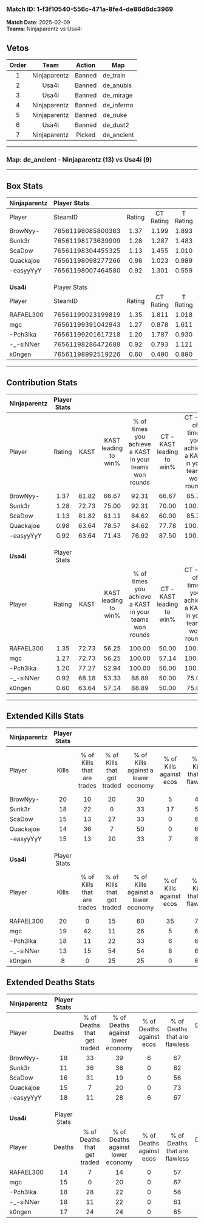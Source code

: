 ### Match ID: 1-f3f10540-556c-471a-8fe4-de86d6dc3969  
**Match Date**: 2025-02-09  
**Teams**: Ninjaparentz vs Usa4i  

## Vetos  

| Order | Team | Action | Map |
| :---: | :--: | :----: | --- |
| 1 | Ninjaparentz | Banned | de_train |
| 2 | Usa4i | Banned | de_anubis |
| 3 | Usa4i | Banned | de_mirage |
| 4 | Ninjaparentz | Banned | de_inferno |
| 5 | Ninjaparentz | Banned | de_nuke |
| 6 | Usa4i | Banned | de_dust2 |
| 7 | Ninjaparentz | Picked | de_ancient |

---  

### **Map**: de_ancient - Ninjaparentz (13) vs Usa4i (9)  
---  

## Box Stats  

| **Ninjaparentz** | Player Stats      |        |           |          |       |      |       |         |        |      |     |
| :- | :- | :-: | :-: | :-: | :-: | :-: | :-: | :-: | :-: | :-: | :-: |
| Player           | SteamID           | Rating | CT Rating | T Rating | KAST  | ADR  | Kills | Assists | Deaths | K/D  | HS% |
| BrowNyy-         | 76561198085800363 |  1.37  |   1.199   |  1.893   | 81.82 | 98.6 |  20   |   10    |   18   | 1.11 | 55  |
| Sunk3r           | 76561198173639909 |  1.28  |   1.287   |  1.483   | 72.73 | 74.2 |  18   |    2    |   11   | 1.64 | 55  |
| ScaDow           | 76561198304455325 |  1.13  |   1.455   |  1.010   | 81.82 | 72.9 |  15   |    8    |   16   | 0.94 | 40  |
| Quackajoe        | 76561198098277266 |  0.98  |   1.023   |  0.989   | 63.64 | 78.8 |  14   |    4    |   15   | 0.93 | 57  |
| -easyyYyY        | 76561198007464580 |  0.92  |   1.301   |  0.559   | 63.64 | 70.9 |  15   |    2    |   18   | 0.83 | 33  |
|                  |                   |        |           |          |       |      |       |         |        |      |     |
|                  |                   |        |           |          |       |      |       |         |        |      |     |
|                  |                   |        |           |          |       |      |       |         |        |      |     |
| **Usa4i**        | Player Stats      |        |           |          |       |      |       |         |        |      |     |
| Player           | SteamID           | Rating | CT Rating | T Rating | KAST  | ADR  | Kills | Assists | Deaths | K/D  | HS% |
| RAFAEL300        | 76561199023199819 |  1.35  |   1.811   |  1.018   | 72.73 | 89.6 |  20   |    6    |   14   | 1.43 | 65  |
| mgc              | 76561199391042943 |  1.27  |   0.878   |  1.611   | 72.73 | 87.7 |  19   |    4    |   15   | 1.27 | 47  |
| -Pch3lka         | 76561199201617218 |  1.20  |   1.787   |  0.930   | 77.27 | 88.6 |  18   |    4    |   18   | 1.00 | 33  |
| -_-siNNer        | 76561198286472688 |  0.92  |   0.793   |  1.121   | 68.18 | 77.8 |  13   |    9    |   18   | 0.72 | 23  |
| k0ngen           | 76561198992519226 |  0.60  |   0.490   |  0.890   | 63.64 | 41.3 |   8   |    9    |   17   | 0.47 | 50  |
---  

## Contribution Stats  

| **Ninjaparentz** | Player Stats |       |                      |                                                        |                           |                                                             |                          |                                                            |
| :- | :-: | :-: | :-: | :-: | :-: | :-: | :-: | :-: |
| Player           |    Rating    | KAST  | KAST leading to win% | % of times you achieve a KAST in your teams won rounds | CT - KAST leading to win% | CT - % of times you achieve a KAST in your teams won rounds | T - KAST leading to win% | T - % of times you achieve a KAST in your teams won rounds |
| BrowNyy-         |     1.37     | 81.82 |        66.67         |                         92.31                          |           66.67           |                            85.71                            |          66.67           |                           100.00                           |
| Sunk3r           |     1.28     | 72.73 |        75.00         |                         92.31                          |           70.00           |                           100.00                            |          83.33           |                           83.33                            |
| ScaDow           |     1.13     | 81.82 |        61.11         |                         84.62                          |           60.00           |                            85.71                            |          62.50           |                           83.33                            |
| Quackajoe        |     0.98     | 63.64 |        78.57         |                         84.62                          |           77.78           |                           100.00                            |          80.00           |                           66.67                            |
| -easyyYyY        |     0.92     | 63.64 |        71.43         |                         76.92                          |           87.50           |                           100.00                            |          50.00           |                           50.00                            |
|                  |              |       |                      |                                                        |                           |                                                             |                          |                                                            |
|                  |              |       |                      |                                                        |                           |                                                             |                          |                                                            |
|                  |              |       |                      |                                                        |                           |                                                             |                          |                                                            |
| **Usa4i**        | Player Stats |       |                      |                                                        |                           |                                                             |                          |                                                            |
| Player           |    Rating    | KAST  | KAST leading to win% | % of times you achieve a KAST in your teams won rounds | CT - KAST leading to win% | CT - % of times you achieve a KAST in your teams won rounds | T - KAST leading to win% | T - % of times you achieve a KAST in your teams won rounds |
| RAFAEL300        |     1.35     | 72.73 |        56.25         |                         100.00                         |           50.00           |                           100.00                            |          62.50           |                           100.00                           |
| mgc              |     1.27     | 72.73 |        56.25         |                         100.00                         |           57.14           |                           100.00                            |          55.56           |                           100.00                           |
| -Pch3lka         |     1.20     | 77.27 |        52.94         |                         100.00                         |           50.00           |                           100.00                            |          55.56           |                           100.00                           |
| -_-siNNer        |     0.92     | 68.18 |        53.33         |                         88.89                          |           50.00           |                            75.00                            |          55.56           |                           100.00                           |
| k0ngen           |     0.60     | 63.64 |        57.14         |                         88.89                          |           50.00           |                            75.00                            |          62.50           |                           100.00                           |
---  

## Extended Kills Stats  

| **Ninjaparentz** | Player Stats |                            |                            |                                    |                         |                              |                                 |                                       |                    |           |
| :- | :-: | :-: | :-: | :-: | :-: | :-: | :-: | :-: | :-: | :-: |
| Player           |    Kills     | % of Kills that are trades | % of Kills that got traded | % of Kills against a lower economy | % of Kills against ecos | % of Kills that are flawless | % of Kills that are close duels | % of Kills that are assisted by flash | Pistol Round Kills | AWP Kills |
| BrowNyy-         |      20      |             10             |             20             |                 30                 |            5            |              45              |               10                |                   0                   |         2          |     0     |
| Sunk3r           |      18      |             22             |             0              |                 33                 |           17            |              56              |               11                |                   6                   |         3          |     0     |
| ScaDow           |      15      |             13             |             27             |                 33                 |            0            |              67              |               13                |                   0                   |         2          |     0     |
| Quackajoe        |      14      |             36             |             7              |                 50                 |            0            |              64              |                7                |                  29                   |         2          |     0     |
| -easyyYyY        |      15      |             13             |             20             |                 33                 |            7            |              80              |                0                |                   0                   |         1          |     8     |
|                  |              |                            |                            |                                    |                         |                              |                                 |                                       |                    |           |
|                  |              |                            |                            |                                    |                         |                              |                                 |                                       |                    |           |
|                  |              |                            |                            |                                    |                         |                              |                                 |                                       |                    |           |
| **Usa4i**        | Player Stats |                            |                            |                                    |                         |                              |                                 |                                       |                    |           |
| Player           |    Kills     | % of Kills that are trades | % of Kills that got traded | % of Kills against a lower economy | % of Kills against ecos | % of Kills that are flawless | % of Kills that are close duels | % of Kills that are assisted by flash | Pistol Round Kills | AWP Kills |
| RAFAEL300        |      20      |             0              |             15             |                 60                 |           35            |              75              |                5                |                   5                   |         1          |     0     |
| mgc              |      19      |             42             |             11             |                 26                 |            5            |              68              |                5                |                   0                   |         4          |     2     |
| -Pch3lka         |      18      |             11             |             22             |                 33                 |            6            |              67              |                6                |                   6                   |         0          |     2     |
| -_-siNNer        |      13      |             15             |             54             |                 54                 |            8            |              62              |                8                |                  15                   |         0          |     0     |
| k0ngen           |      8       |             0              |             25             |                 25                 |            0            |              63              |                0                |                  38                   |         1          |     3     |
## Extended Deaths Stats  

| **Ninjaparentz** | Player Stats |                             |                                   |                          |                               |                            |                           |               |
| :- | :-: | :-: | :-: | :-: | :-: | :-: | :-: | :-: |
| Player           |    Deaths    | % of Deaths that get traded | % of Deaths against lower economy | % of Deaths against ecos | % of Deaths that are flawless | % of Deaths that are close | % of Deaths while blinded | Deaths to AWP |
| BrowNyy-         |      18      |             33              |                39                 |            6             |              67               |             6              |            11             |       2       |
| Sunk3r           |      11      |             36              |                36                 |            0             |              82               |             0              |            18             |       2       |
| ScaDow           |      16      |             31              |                19                 |            0             |              56               |             13             |            13             |       1       |
| Quackajoe        |      15      |              7              |                20                 |            0             |              73               |             7              |             7             |       2       |
| -easyyYyY        |      18      |             11              |                28                 |            6             |              67               |             0              |             0             |       0       |
|                  |              |                             |                                   |                          |                               |                            |                           |               |
|                  |              |                             |                                   |                          |                               |                            |                           |               |
|                  |              |                             |                                   |                          |                               |                            |                           |               |
| **Usa4i**        | Player Stats |                             |                                   |                          |                               |                            |                           |               |
| Player           |    Deaths    | % of Deaths that get traded | % of Deaths against lower economy | % of Deaths against ecos | % of Deaths that are flawless | % of Deaths that are close | % of Deaths while blinded | Deaths to AWP |
| RAFAEL300        |      14      |              7              |                14                 |            0             |              57               |             14             |             0             |       0       |
| mgc              |      15      |              0              |                20                 |            0             |              67               |             13             |             0             |       2       |
| -Pch3lka         |      18      |             28              |                22                 |            0             |              56               |             11             |             6             |       2       |
| -_-siNNer        |      18      |             11              |                22                 |            0             |              61               |             0              |            11             |       2       |
| k0ngen           |      17      |             24              |                24                 |            0             |              65               |             6              |            12             |       2       |
